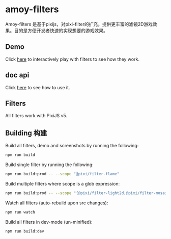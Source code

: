 # amoy-filters
Amoy-filters 是基于pixijs，对pixi-filter的扩充。提供更丰富的滤镜2D游戏效果。目的是方便开发者快速的实现想要的游戏效果。

## Demo
Click [here](https://amoyjs.github.io/amoy-filters/tools/demo/index.html) to interactively play with filters to see how they work.

## doc api
Click [here](https://amoyjs.github.io/amoy-filters/docs/index.html) to see how to use it.

## Filters

All filters work with PixiJS v5.

## Building 构建

Build all filters, demo and screenshots by running the following:

```bash
npm run build
```

Build single filter by running the following:

```bash
npm run build:prod -- --scope "@pixi/filter-flame"
```

Build multiple filters where scope is a glob expression:

```bash
npm run build:prod -- --scope "{@pixi/filter-light2d,@pixi/filter-mosaic}"
```

Watch all filters (auto-rebuild upon src changes):

```bash
npm run watch
```

Build all filters in dev-mode (un-minified):

```bash
npm run build:dev
```